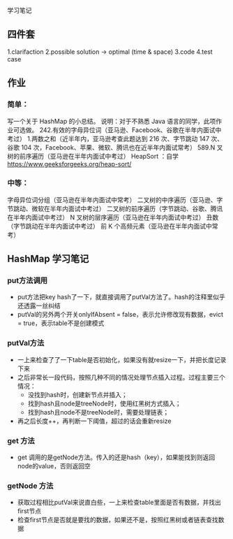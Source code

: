 学习笔记

## 四件套
1.clarifaction
2.possible solution -> optimal (time & space)
3.code
4.test case

## 作业
### 简单：
写一个关于 HashMap 的小总结。
说明：对于不熟悉 Java 语言的同学，此项作业可选做。
242.有效的字母异位词（亚马逊、Facebook、谷歌在半年内面试中考过）
1.两数之和（近半年内，亚马逊考查此题达到 216 次、字节跳动 147 次、谷歌 104 次，Facebook、苹果、微软、腾讯也在近半年内面试常考）
589.N 叉树的前序遍历（亚马逊在半年内面试中考过）
HeapSort ：自学 https://www.geeksforgeeks.org/heap-sort/
### 中等：
字母异位词分组（亚马逊在半年内面试中常考）
二叉树的中序遍历（亚马逊、字节跳动、微软在半年内面试中考过）
二叉树的前序遍历（字节跳动、谷歌、腾讯在半年内面试中考过）
N 叉树的层序遍历（亚马逊在半年内面试中考过）
丑数（字节跳动在半年内面试中考过）
前 K 个高频元素（亚马逊在半年内面试中常考）


## HashMap 学习笔记

### put方法调用
- put方法把key hash了一下，就直接调用了putVal方法了。hash的注释里似乎还透露一丝纠结
- putVal的另外两个开关onlyIfAbsent = false，表示允许修改现有数据，evict = true，表示table不是创建模式

### putVal方法
- 一上来检查了了一下table是否初始化，如果没有就resize一下，并把长度记录下来
- 之后非常长一段代码，按照几种不同的情况处理节点插入过程。过程主要三个情况：
  - 没找到hash时，创建新节点并插入；
  - 找到hash且node是treeNode时，使用红黑树方式插入；
  - 找到hash且node不是treeNode时，需要处理链表；
- 再之后长度++，再判断一下阈值，超过的话会重新resize

### get 方法
- get 调用的是getNode方法。传入的还是hash（key），如果能找到则返回node的value，否则返回空

### getNode 方法
- 获取过程相比putVal来说直白些，一上来检查table里面是否有数据，并找出first节点
- 检查first节点是否就是要找的数据，如果还不是，按照红黑树或者链表查找数据

